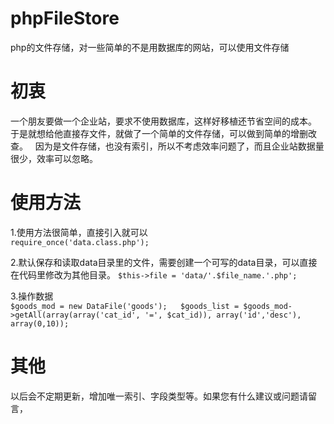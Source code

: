 # phpFileStore
php的文件存储，对一些简单的不是用数据库的网站，可以使用文件存储

# 初衷
一个朋友要做一个企业站，要求不使用数据库，这样好移植还节省空间的成本。
于是就想给他直接存文件，就做了一个简单的文件存储，可以做到简单的增删改查。  
因为是文件存储，也没有索引，所以不考虑效率问题了，而且企业站数据量很少，效率可以忽略。

# 使用方法
1.使用方法很简单，直接引入就可以  
`require_once('data.class.php');`

2.默认保存和读取data目录里的文件，需要创建一个可写的data目录，可以直接在代码里修改为其他目录。
`$this->file = 'data/'.$file_name.'.php';`

3.操作数据  
`
$goods_mod = new DataFile('goods');  
$goods_list = $goods_mod->getAll(array(array('cat_id', '=', $cat_id)), array('id','desc'), array(0,10));  
`

#  其他
以后会不定期更新，增加唯一索引、字段类型等。如果您有什么建议或问题请留言，

